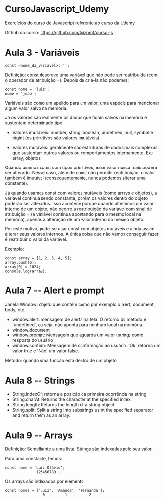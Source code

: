 # CursoJavascript_Udemy
Exercícios do curso de Javascript referente ao curso da Udemy 

Github do curso: https://github.com/luizomf/curso-js

# Aula 3 - Variáveis 
```
const <nome_da_variavel>: '';
```

Definição: const descreve uma variável que não pode ser reatribuída (com o operador de atribuição =). Depois de criá-la não podemos: 

  ```
  const nome = 'luiz';  
  nome = 'joão';
  ```

  Variáveis são como um apelido para um valor, uma espécie para mencionar algum valor salvo na memória. 

  Já os valores são realmente os dados que ficam salvos na memória e sustentam determinado tipo. 

  * Valores imutáveis: number, string, boolean, undefined, null, symbol e bigint (os primitivos são valores imutáveis).

  * Valores mutáveis: geralmente são estruturas de dados mais complexas que sustentam outros valores ou comportamentos internamente. Ex.: array, objetos.

  Quando usamos const com tipos primitivos, esse valor nunca mais poderá ser alterado. Nesse caso, além de const não permitir reatribuição, o valor também é imutável (consequentemente, nunca podemos alterar uma constante).

  Já quando usamos const com valores mutáveis (como arrays e objetos), a variável continua sendo constante, porém os valores dentro do objeto poderão ser alterados. Isso acontece porque quando alteramos um valor interno de um objeto, não ocorre a reatribuição da variável com sinal de atribuição = (a variável continua apontando para o mesmo local na memória), apenas a alteração de um valor interno do mesmo objeto.

  Por este motivo, pode-se usar const com objetos mutáveis e ainda assim alterar seus valores internos. A única coisa que não vamos conseguir fazer é reatribuir o valor da variável.

  Exemplo: 
  
  ```
  const array = [1, 2, 3, 4, 5];
  array.push(6);
  array[0] = 1024;
  console.log(array);
````


# Aula 7 -- Alert e prompt 
Janela Window: objeto que contém como por exemplo o alert, document, body, etc. 
* window.alert: mensagem de alerta na tela. O retorno do método é 'undefined', ou seja, não aponta para nenhum local na memória. 
* window.document
* window.prompt: Mensagem que aguarda um valor (string) como resposta do usuário 
* window.confirm: Mensagem de confirmação ao usuário. 'Ok' retorna um valor true e 'Não' um valor false. 

Método: quando uma função está dentro de um objeto

# Aula 8 -- Strings
* String.indexOf: retorna a posição da primeira ocorrência na string
* String.charAt: Returns the character at the specified index.
* String.length: Returns the length of a string object
* String.split: Split a string into substrings usint the specified separator and return them as an array.


# Aula 9 -- Arrays
Definição: Semelhante a uma lista. Strings são indexadas pelo seu valor. 

Para uma constante, temos: 
```
const nome = 'Luiz Otávio';
              123456789...
```

Os arrays são indexados por elemento 
```
const nomes = ['Luiz', 'Amanda', 'Fernanda'];
                 0         1          2
```
